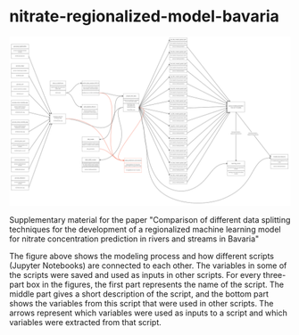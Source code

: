 # nitrate-regionalized-model-bavaria
![splitting_strategies](ML_workflow.svg)

Supplementary material for the paper "Comparison of different data splitting techniques for the development of a  regionalized machine learning model for nitrate concentration prediction in rivers and streams in Bavaria"

The figure above shows the modeling process and how different scripts (Jupyter Notebooks) are connected to each other. The variables in some of the scripts were saved and used as inputs in other scripts.
For every three-part box in the figures, the first part represents the name of the script. The middle part gives a short description of the script, and the bottom part shows the variables from this script that were used in other scripts. The arrows represent which variables were used as inputs to a script and which variables were extracted from that script. 
